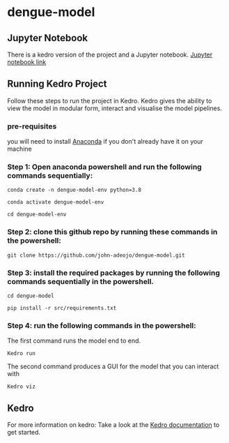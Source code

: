 # dengue-model

## Jupyter Notebook
There is a kedro version of the project and a Jupyter notebook. 
[Jupyter notebook link]( https://mybinder.org/v2/gh/john-adeojo/dengue-model/65cfc857860866f999163c07b172bc35cea6e0f3?urlpath=lab%2Ftree%2Fnotebooks%2FDengue%20Modelling%20Notebook.ipynb)

## Running Kedro Project
Follow these steps to run the project in Kedro. Kedro gives the ability to view the model in modular form, interact and visualise the model pipelines. 

### pre-requisites 
you will need to install [Anaconda](https://www.anaconda.com/) if you don't already have it on your machine

### Step 1:  Open anaconda powershell and run the following commands sequentially:
```
conda create -n dengue-model-env python=3.8
```
```
conda activate dengue-model-env
```
```
cd dengue-model-env
```
### Step 2: clone this github repo by running these commands in the powershell:
```
git clone https://github.com/john-adeojo/dengue-model.git
```
### Step 3: install the required packages by running the following commands sequentially in the powershell.
```
cd dengue-model
```
```
pip install -r src/requirements.txt
```
### Step 4: run the following commands in the powershell:
The first command runs the model end to end.
```
Kedro run
```
The second command produces a GUI for the model that you can interact with 
```
Kedro viz
```
## Kedro

For more information on kedro:
Take a look at the [Kedro documentation](https://kedro.readthedocs.io) to get started.



